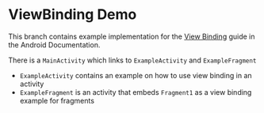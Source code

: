 # ViewBinding Demo

This branch contains example implementation for the [View Binding](https://developer.android.com/topic/libraries/view-binding) guide in the Android Documentation.

There is a `MainActivity` which links to `ExampleActivity` and `ExampleFragment`

- `ExampleActivity` contains an example on how to use view binding in an activity
- `ExampleFragment` is an activity that embeds `Fragment1` as a view binding example for fragments

